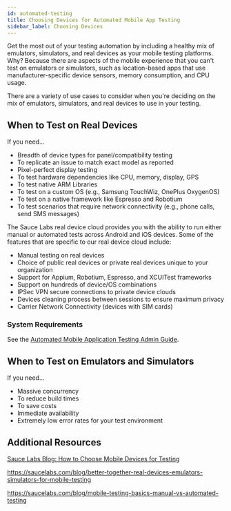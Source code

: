 ```yaml
---
id: automated-testing
title: Choosing Devices for Automated Mobile App Testing
sidebar_label: Choosing Devices
---
```


Get the most out of your testing automation by including a healthy mix of emulators, simulators, and real devices as your mobile testing platforms. Why? Because there are aspects of the mobile experience that you can't test on emulators or simulators, such as location-based apps that use manufacturer-specific device sensors, memory consumption, and CPU usage.

There are a variety of use cases to consider when you're deciding on the mix of emulators, simulators, and real devices to use in your testing.

## When to Test on Real Devices

If you need...

* Breadth of device types for panel/compatibility testing
* To replicate an issue to match exact model as reported
* Pixel-perfect display testing
* To test hardware dependencies like CPU, memory, display, GPS
* To test native ARM Libraries
* To test on a custom OS (e.g., Samsung TouchWiz, OnePlus OxygenOS)
* To test on a native framework like Espresso and Robotium
* To test scenarios that require network connectivity (e.g., phone calls, send SMS messages)

The Sauce Labs real device cloud provides you with the ability to run either manual or automated tests across Android and iOS devices. Some of the features that are specific to our real device cloud include:

* Manual testing on real devices
* Choice of public real devices or private real devices unique to your organization
* Support for Appium, Robotium, Espresso, and XCUITest frameworks
* Support on hundreds of device/OS combinations
* IPSec VPN secure connections to private device clouds
* Devices cleaning process between sessions to ensure maximum privacy
* Carrier Network Connectivity (devices with SIM cards)

### System Requirements

See the [Automated Mobile Application Testing Admin Guide](https://wiki.saucelabs.com/display/DOCS/Mobile+Application+Testing+Admin+Guide).



## When to Test on Emulators and Simulators

If you need...

* Massive concurrency
* To reduce build times
* To save costs
* Immediate availability
* Extremely low error rates for your test environment















## Additional Resources

[Sauce Labs Blog: How to Choose Mobile Devices for Testing](https://saucelabs.com/blog/how-to-choose-mobile-devices-for-testing)

https://saucelabs.com/blog/better-together-real-devices-emulators-simulators-for-mobile-testing

https://saucelabs.com/blog/mobile-testing-basics-manual-vs-automated-testing 
